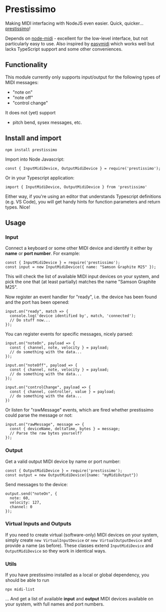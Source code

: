 # Prestissimo

Making MIDI interfacing with NodeJS even easier. Quick, quicker... [prestissimo](https://en.wiktionary.org/wiki/prestissimo)!

Depends on [node-midi](https://github.com/justinlatimer/node-midi) - excellent for the low-level interface, but not particularly easy to use. Also inspired by [easymidi](https://github.com/dinchak/node-easymidi) which works well but lacks TypeScript support and some other conveniences.

## Functionality

This module currently only supports input/output for the following types of MIDI messages:

- "note on"
- "note off"
- "control change"

It does not (yet) support

- pitch bend, sysex messages, etc.

## Install and import

```
npm install prestissimo
```

Import into Node Javascript:

```
const { InputMidiDevice, OutputMidiDevice } = require('prestissimo');
```

Or in your Typescript application:

```
import { InputMidiDevice, OutputMidiDevice } from 'prestissimo'
```

Either way, if you're using an editor that understands Typescript definitions (e.g. VS Code), you will get handy hints for function parameters and return types. Nice!

## Usage

### Input

Connect a keyboard or some other MIDI device and identify it either by **name** or **port number**. For example:

```
const { InputMidiDevice } = require('prestissimo');
const input = new InputMidiDevice({ name: "Samson Graphite M25" });
```

This will check the list of available MIDI input devices on your system, and pick the one that (at least partially) matches the name "Samson Graphite M25".

Now register an event handler for "ready", i.e. the device has been found and the port has been opened:

```
input.on("ready", match => {
  console.log('device identified by', match, 'connected');
  // Do stuff now...
});
```

You can register events for specific messages, nicely parsed:

```
input.on("noteOn", payload => {
  const { channel, note, velocity } = payload;
  // do something with the data...
});

input.on("noteOff", payload => {
  const { channel, note, velocity } = payload;
  // do something with the data...
});

input.on("controlChange", payload => {
  const { channel, controller, value } = payload;
  // do something with the data...
})
```

Or listen for "rawMessage" events, which are fired whether prestissimo could parse the message or not:

```
input.on("rawMessage", message => {
  const { deviceName, deltaTime, bytes } = message;
  // Parse the raw bytes yourself?
});
```

### Output

Get a valid output MIDI device by name or port number:

```
const { OutputMidiDevice } = require('prestissimo');
const output = new OutputMidiDevice({name: "myMidiOutput"})
```

Send messages to the device:

```
output.send("noteOn", {
  note: 60,
  velocity: 127,
  channel: 0
});
```

### Virtual Inputs and Outputs

If you need to create virtual (software-only) MIDI devices on your system, simply create `new VirtualInputDevice` or `new VirtualOutputDevice` and provide a name (as before). These classes extend `InputMidiDevice` and `OutputMidiDevice` so they work in identical ways.

### Utils

If you have prestissimo installed as a local or global dependency, you should be able to run

```
npx midi-list
```

... And get a list of available **input** and **output** MIDI devices available on your system, with full names and port numbers.
